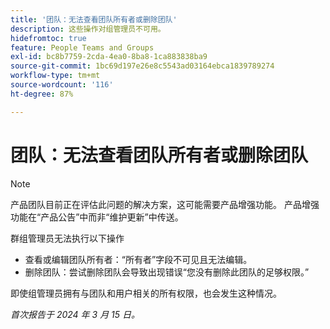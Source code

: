 ```yaml
---
title: '团队：无法查看团队所有者或删除团队'
description: 这些操作对组管理员不可用。
hidefromtoc: true
feature: People Teams and Groups
exl-id: bc8b7759-2cda-4ea0-8ba8-1ca883838ba9
source-git-commit: 1bc69d197e26e8c5543ad03164ebca1839789274
workflow-type: tm+mt
source-wordcount: '116'
ht-degree: 87%

---
```


# 团队：无法查看团队所有者或删除团队

>[!NOTE]
>
>产品团队目前正在评估此问题的解决方案，这可能需要产品增强功能。 产品增强功能在“产品公告”中而非“维护更新”中传送。

群组管理员无法执行以下操作

* 查看或编辑团队所有者：“所有者”字段不可见且无法编辑。
* 删除团队：尝试删除团队会导致出现错误“您没有删除此团队的足够权限。”

即使组管理员拥有与团队和用户相关的所有权限，也会发生这种情况。

_首次报告于 2024 年 3 月 15 日。_
